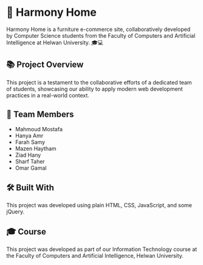 # 🏡 Harmony Home

Harmony Home is a furniture e-commerce site, collaboratively developed by Computer Science students from the Faculty of Computers and Artificial Intelligence at Helwan University. 🎓💻

## 📚 Project Overview

This project is a testament to the collaborative efforts of a dedicated team of students, showcasing our ability to apply modern web development practices in a real-world context.

## 👥 Team Members

- Mahmoud Mostafa
- Hanya Amr
- Farah Samy
- Mazen Haytham
- Ziad Hany
- Sharf Taher
- Omar Gamal

## 🛠️ Built With

This project was developed using plain HTML, CSS, JavaScript, and some jQuery.

## 🎓 Course

This project was developed as part of our Information Technology course at the Faculty of Computers and Artificial Intelligence, Helwan University.
